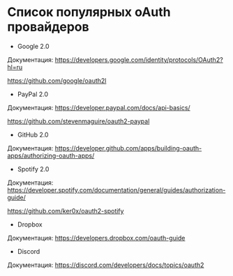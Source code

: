 # Cписок популярных oAuth провайдеров

+ Google 2.0

Документация: https://developers.google.com/identity/protocols/OAuth2?hl=ru

https://github.com/google/oauth2l

+ PayPal 2.0

Документация: https://developer.paypal.com/docs/api-basics/

https://github.com/stevenmaguire/oauth2-paypal

+ GitHub 2.0

Документация: https://developer.github.com/apps/building-oauth-apps/authorizing-oauth-apps/

+ Spotify 2.0

Документация: https://developer.spotify.com/documentation/general/guides/authorization-guide/

https://github.com/ker0x/oauth2-spotify

+ Dropbox

Документация: https://developers.dropbox.com/oauth-guide

+ Discord

Документация: https://discord.com/developers/docs/topics/oauth2
